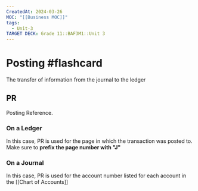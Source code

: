 ```yaml
---
CreatedAt: 2024-03-26
MOC: "[[Business MOC]]"
tags:
  - Unit-3
TARGET DECK: Grade 11::BAF3M1::Unit 3
---
```


# Posting #flashcard 
The transfer of information from the journal to the ledger
## PR
Posting Reference.
### On a Ledger
In this case, PR is used for the page in which the transaction was posted to. Make sure to **prefix the page number with "J"**
### On a Journal
In this case, PR is used for the account number listed for each account in the [[Chart of Accounts]]
<!--ID: 1718216451526-->


